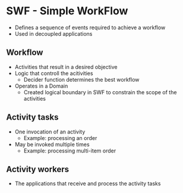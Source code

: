 # SWF - Simple WorkFlow
* Defines a sequence of events required to achieve a workflow
* Used in decoupled applications

## Workflow
* Activities that result in a desired objective
* Logic that controll the acitivities
  * Decider function determines the best workflow
* Operates in a Domain
  * Created logical boundary in SWF to constrain the scope of the activities

## Activity tasks
* One invocation of an activity
  * Example: processing an order
* May be invoked multiple times
  * Example: processing multi-item order

## Activity workers
* The applications that receive and process the activity tasks